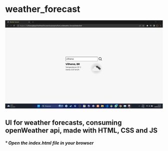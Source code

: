 # weather_forecast

<div> <img src="https://raw.githubusercontent.com/gheysiell/images/main/weather_forecast.png" /> </div>
<div> <h2> UI for weather forecasts, consuming openWeather api, made with HTML, CSS and JS </h2> </div>
<div> <h5> ° Open the index.html file in your browser </h5> </div>
